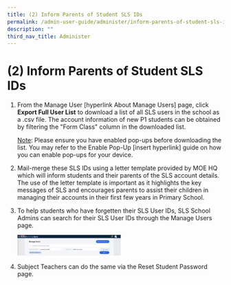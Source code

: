 ```yaml
---
title: (2) Inform Parents of Student SLS IDs
permalink: /admin-user-guide/administer/inform-parents-of-student-sls-ids/
description: ""
third_nav_title: Administer
---
```

<h1 id="-2-inform-parents-of-student-sls-ids">(2) Inform Parents of Student SLS IDs</h1>
<ol><li>From the Manage User [hyperlink About Manage Users] page, click <strong>Export Full User List</strong> to download a list of all SLS users in the school as a .csv file. The account information of new P1 students can be obtained by filtering the "Form Class" column in the downloaded list.</li>
<p><u>Note</u>: Please ensure you have enabled pop-ups before downloading the list. You may refer to the Enable Pop-Up [insert hyperlink] guide on how you can enable pop-ups for your device.</p>
<li>Mail-merge these SLS IDs using a letter template provided by MOE HQ which will inform students and their parents of the SLS account details. The use of the letter template is important as it highlights the key messages of SLS and encourages parents to assist their children in managing their accounts in their first few years in Primary School.</li>
<li><p>To help students who have forgetten their SLS User IDs, SLS School Admins can search for their SLS User IDs through the Manage Users page.</p>
<p><img style="width: 50%;" src="/images/5Admin/A-ManageUser.png"></p>
</li>
<li><p>Subject Teachers can do the same via the Reset Student Password page.</p>
</li>
</ol>